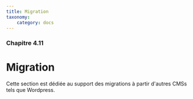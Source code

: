 ```yaml
---
title: Migration
taxonomy:
    category: docs
---
```


### Chapitre 4.11

# Migration

Cette section est dédiée au support des migrations à partir d'autres CMSs tels que Wordpress.
